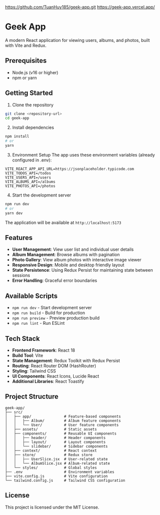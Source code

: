 https://github.com/TuanHuy185/geek-app.git
https://geek-app.vercel.app/
# Geek App

A modern React application for viewing users, albums, and photos, built with Vite and Redux.

## Prerequisites

- Node.js (v16 or higher)
- npm or yarn

## Getting Started

1. Clone the repository
```bash
git clone <repository-url>
cd geek-app
```

2. Install dependencies
```bash
npm install
# or
yarn
```

3. Environment Setup
The app uses these environment variables (already configured in .env):
```properties
VITE_REACT_APP_API_URL=https://jsonplaceholder.typicode.com
VITE_TODOS_API=/todos
VITE_USERS_API=/users
VITE_ALBUMS_API=/albums
VITE_PHOTOS_API=/photos
```

4. Start the development server
```bash
npm run dev
# or
yarn dev
```

The application will be available at `http://localhost:5173`

## Features

- **User Management**: View user list and individual user details
- **Album Management**: Browse albums with pagination
- **Photo Gallery**: View album photos with interactive image viewer
- **Responsive Design**: Mobile and desktop friendly layout
- **State Persistence**: Using Redux Persist for maintaining state between sessions
- **Error Handling**: Graceful error boundaries

## Available Scripts

- `npm run dev` - Start development server
- `npm run build` - Build for production
- `npm run preview` - Preview production build
- `npm run lint` - Run ESLint

## Tech Stack

- **Frontend Framework**: React 18
- **Build Tool**: Vite
- **State Management**: Redux Toolkit with Redux Persist
- **Routing**: React Router DOM (HashRouter)
- **Styling**: Tailwind CSS
- **UI Components**: React Icons, Lucide React
- **Additional Libraries**: React Toastify

## Project Structure

```
geek-app/
├── src/
│   ├── app/               # Feature-based components
│   │   ├── Album/         # Album feature components
│   │   └── User/          # User feature components
│   ├── assets/            # Static assets
│   ├── components/        # Reusable UI components
│   │   ├── header/        # Header components
│   │   ├── layout/        # Layout components
│   │   └── slidebar/      # Sidebar components
│   ├── context/           # React context
│   ├── store/             # Redux store
│   │   ├── UserSlice.jsx  # User-related state
│   │   └── AlbumSlice.jsx # Album-related state
│   └── styles/            # Global styles
├── .env                   # Environment variables
├── vite.config.js         # Vite configuration
└── tailwind.config.js     # Tailwind CSS configuration
```

## License

This project is licensed under the MIT License.
